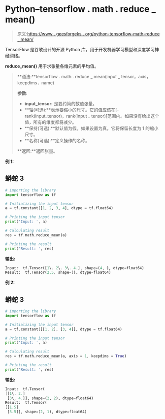 # Python–tensorflow . math . reduce _ mean()

> 原文:[https://www . geesforgeks . org/python-tensorflow-math-reduce _ mean/](https://www.geeksforgeeks.org/python-tensorflow-math-reduce_mean/)

TensorFlow 是谷歌设计的开源 Python 库，用于开发机器学习模型和深度学习神经网络。

**reduce_mean()** 用于求张量各维元素的平均值。

> **语法:**tensorflow . math . reduce _ mean(input _ tensor，axis，keepdims，name)
> 
> **参数:**
> 
> *   **input_tensor:** 是要约简的数值张量。
> *   **轴(可选):**表示要缩小的尺寸。它的值应该在[-rank(input_tensor)，rank(input _ tensor)]范围内。如果没有给出这个值，所有的维度都将减少。
> *   **保持(可选):**默认值为假。如果设置为真，它将保留长度为 1 的缩小尺寸。
> *   **名称(可选):**定义操作的名称。
> 
> **返回:**返回张量。

**例 1:**

## 蟒蛇 3

```py
# importing the library
import tensorflow as tf

# Initializing the input tensor
a = tf.constant([1, 2, 3, 4], dtype = tf.float64)

# Printing the input tensor
print('Input: ', a)

# Calculating result
res = tf.math.reduce_mean(a)

# Printing the result
print('Result: ', res)
```

**输出:**

```py
Input:  tf.Tensor([1\. 2\. 3\. 4.], shape=(4, ), dtype=float64)
Result:  tf.Tensor(2.5, shape=(), dtype=float64)
```

**例 2:**

## 蟒蛇 3

```py
# importing the library
import tensorflow as tf

# Initializing the input tensor
a = tf.constant([[1, 2], [3, 4]], dtype = tf.float64)

# Printing the input tensor
print('Input: ', a)

# Calculating result
res = tf.math.reduce_mean(a, axis = 1, keepdims = True)

# Printing the result
print('Result: ', res)
```

**输出:**

```py
Input:  tf.Tensor(
[[1\. 2.]
 [3\. 4.]], shape=(2, 2), dtype=float64)
Result:  tf.Tensor(
[[1.5]
 [3.5]], shape=(2, 1), dtype=float64)
```